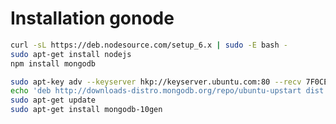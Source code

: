 # Installation gonode


```bash 
curl -sL https://deb.nodesource.com/setup_6.x | sudo -E bash -
sudo apt-get install nodejs 
npm install mongodb
``` 

```bash 
sudo apt-key adv --keyserver hkp://keyserver.ubuntu.com:80 --recv 7F0CEB10 
echo 'deb http://downloads-distro.mongodb.org/repo/ubuntu-upstart dist 10gen' | sudo tee /etc/apt/sources.list.d/mongodb.list
sudo apt-get update
sudo apt-get install mongodb-10gen
``` 
```bash 


``` 
